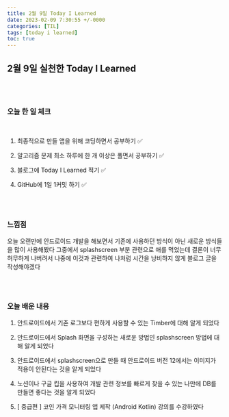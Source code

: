 ```yaml
---
title: 2월 9일 Today I Learned
date: 2023-02-09 7:30:55 +/-0000
categories: [TIL]
tags: [today i learned]
toc: true
---
```


## 2월 9일 실천한 Today I Learned

<br><br>


### 오늘 한 일 체크
<br>

1. 최종적으로 만들 앱을 위해 코딩하면서 공부하기 ✅

2. 알고리즘 문제 최소 하루에 한 개 이상은 풀면서 공부하기 ✅

3. 블로그에 Today I Learned 적기 ✅

4. GitHub에 1일 1커밋 하기 ✅

<br><br>

### 느낌점

오늘 오랜만에 안드로이드 개발을 해보면서 기존에 사용하던 방식이 아닌 새로운 방식들을 많이 사용해봤다 그중에서 splashscreen 부분 관련으로 애를 먹었는데 결론이 너무 허무하게 나버려서 나중에 이것과 관련하여 나처럼 시간을 낭비하지 않게 블로그 글을 작성해야겠다

<br><br>

### 오늘 배운 내용

1. 안드로이드에서 기존 로그보다 편하게 사용할 수 있는 Timber에 대해 알게 되었다

1. 안드로이드에서 Splash 화면을 구성하는 새로운 방법인 splashscreen 방법에 대해 알게 되었다

1. 안드로이드에서 splashscreen으로 만들 때 안드로이드 버전 12에서는 이미지가 적용이 안된다는 것을 알게 되었다

1. 노션이나 구글 킵을 사용하여 개발 관련 정보를 빠르게 찾을 수 있는 나만에 DB를 만들면 좋다는 것을 알게 되었다

1. [ 중급편 ] 코인 가격 모니터링 앱 제작 (Android Kotlin) 강의를 수강하였다